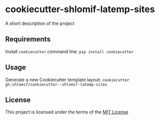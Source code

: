 cookiecutter-shlomif-latemp-sites
=================================

A short description of the project

Requirements
------------
Install `cookiecutter` command line: `pip install cookiecutter`    

Usage
-----
Generate a new Cookiecutter template layout: `cookiecutter gh:shlomif/cookiecutter--shlomif-latemp-sites`    

License
-------
This project is licensed under the terms of the [MIT License](/LICENSE)
